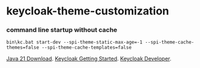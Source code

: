 # keycloak-theme-customization
### command line startup without cache
```
bin\kc.bat start-dev --spi-theme-static-max-age=-1 --spi-theme-cache-themes=false --spi-theme-cache-templates=false
```
[Java 21 Download](https://www.oracle.com/br/java/technologies/downloads/#jdk21-windows).
[Keycloak Getting Started](https://www.keycloak.org/getting-started/getting-started-zip).
[Keycloak Developer](https://www.keycloak.org/docs/latest/server_development/index.html#_themes).